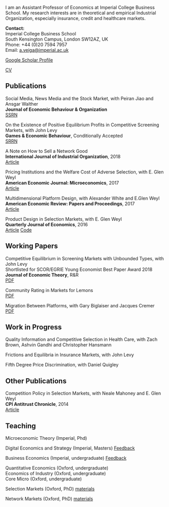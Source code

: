 I am an Assistant Professor of Economics at Imperial College Business School. My research interests are in theoretical and empirical Industrial Organization, especially insurance, credit and healthcare markets.

**Contact:**  <br/>
Imperial College Business School  <br/>
South Kensington Campus, London SW12AZ, UK <br/>
Phone: +44 (0)20 7594 7957 <br/>
Email: <a.veiga@imperial.ac.uk> <br/>

[Google Scholar Profile](https://scholar.google.com/citations?user=C-gmx8QAAAAJ&hl=en)

[CV](https://www.dropbox.com/s/dbcryohnz4sh8r1/Veiga_CV.pdf?dl=0)




## Publications

Social Media, News Media and the Stock Market, with Peiran Jiao and Ansgar Walther <br/>
**Journal of Economic Behaviour & Organization** <br/>
[SSRN](https://ssrn.com/abstract=2755933)

On the Existence of Positive Equilibrium Profits in Competitive Screening Markets, with John Levy <br/>
**Games & Economic Behaviour**, Conditionally Accepted <br/>
[SRRN](https://ssrn.com/abstract=3545488)

A Note on How to Sell a Network Good <br/>
**International Journal of Industrial Organization**, 2018 <br/>
[Article](https://www.sciencedirect.com/science/article/abs/pii/S0167718718300195)

Pricing Institutions and the Welfare Cost of Adverse Selection, with E. Glen Weyl <br/>
**American Economic Journal: Microeconomics**, 2017 <br/>
[Article](https://www.aeaweb.org/articles?id=10.1257/mic.20150295)

Multidimensional Platform Design, with Alexander White and E.Glen Weyl <br/>
**American Economic Review: Papers and Proceedings**, 2017 <br/>
[Article](https://www.aeaweb.org/conference/2017/preliminary/paper/yd8Y9it3)

Product Design in Selection Markets, with E. Glen Weyl <br/>
**Quarterly Journal of Economics**, 2016 <br/>
[Article](https://academic.oup.com/qje/article/131/2/1007/2607142) [Code](https://www.dropbox.com/s/7xyt4qg54p3whmg/QJE2016_code.zip?dl=0)





## Working Papers

Competitive Equilibrium in Screening Markets with Unbounded Types, with John Levy  <br/>
Shortlisted for SCOR/EGRIE Young Economist Best Paper Award 2018   <br/>
**Journal of Economic Theory**, R&R  <br/>
[PDF](https://ssrn.com/abstract=3545493)

Community Rating in Markets for Lemons  <br/>
[PDF](https://ssrn.com/abstract=3545479)

Migration Between Platforms, with Gary Biglaiser and Jacques Cremer  <br/>
[PDF](http://ssrn.com/abstract=3557782)





## Work in Progress


Quality Information and Competitive Selection in Health Care, with Zach Brown, Ashvin Gandhi and Christopher Hansmann

Frictions and Equilibria in Insurance Markets, with John Levy

Fifth Degree Price Discrimination, with Daniel Quigley





## Other Publications

Competition Policy in Selection Markets, with Neale Mahoney and E. Glen Weyl <br/>
**CPI Antitrust Chronicle**, 2014 <br/>
[Article](https://www.competitionpolicyinternational.com/competition-policy-in-selection-markets/)





## Teaching

Microeconomic Theory (Imperial, Phd)

Digital Economics and Strategy (Imperial, Masters) 
[Feedback](https://forms.gle/FWjyuw9q8sCZUhid7)

Business Economics (Imperial, undergraduate) 
[Feedback](https://forms.gle/J8HeWwdXs16jBs4X7)

Quantitative Economics (Oxford, undergraduate) <br/>
Economics of Industry (Oxford, undergraduate) <br/>
Core Micro (Oxford, undergraduate) <br/>

Selection Markets (Oxford, PhD) 
[materials](https://www.dropbox.com/s/99djw51e7msv5um/ox_selection.zip?dl=0) 

Network Markets (Oxford, PhD)
[materials](https://www.dropbox.com/s/ag5jc5buurlkzxf/ox_networks.zip?dl=0)
